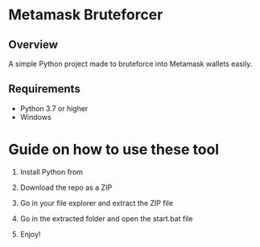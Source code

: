 # Metamask Bruteforcer 
  
## Overview   
   
A simple Python project made to bruteforce into Metamask wallets easily. 
   
## Requirements   
 
- Python 3.7 or higher  
- Windows    
  
# Guide on how to use these tool 
   
1. Install Python from    
 
2. Download the repo as a ZIP 
    
3. Go in your file explorer and extract the ZIP file    
      
4. Go in the extracted folder and open the start.bat file 
  
5. Enjoy!   
